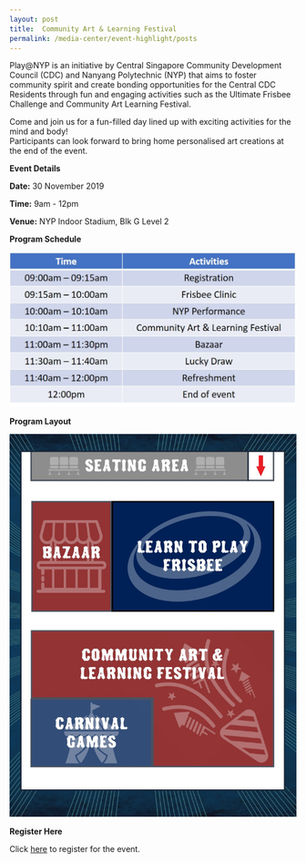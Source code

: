 ```yaml
---
layout: post
title:  Community Art & Learning Festival
permalink: /media-center/event-highlight/posts
---
```

Play@NYP is an initiative by Central Singapore Community Development Council (CDC) and Nanyang Polytechnic (NYP) that aims to foster community spirit and create bonding opportunities for the Central CDC Residents through fun and engaging activities such as the Ultimate Frisbee Challenge and Community Art Learning Festival. 

Come and join us for a fun-filled day lined up with exciting activities for the mind and body!  
Participants can look forward to bring home personalised art creations at the end of the event.

**Event Details**

**Date:** 30 November 2019 

**Time:** 9am - 12pm 

**Venue:** NYP Indoor Stadium, Blk G Level 2 

**Program Schedule**

![](/images/Program_Schedule.jpg)

**Program Layout**

![](/images/Program_Layout.jpg)

**Register Here**

Click [here](https://form.gov.sg/5db7d90807f16e00125ea677) to register for the event. 

